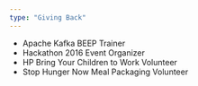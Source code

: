 ```yaml
---
type: "Giving Back"
---
```


* Apache Kafka BEEP Trainer
* Hackathon 2016 Event Organizer
* HP Bring Your Children to Work Volunteer
* Stop Hunger Now Meal Packaging Volunteer
